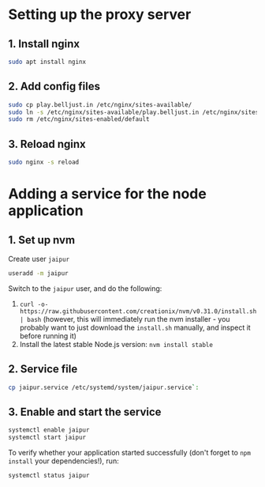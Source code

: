 # Setting up the proxy server

## 1. Install nginx

```sh
sudo apt install nginx
```

## 2. Add config files

```sh
sudo cp play.belljust.in /etc/nginx/sites-available/
sudo ln -s /etc/nginx/sites-available/play.belljust.in /etc/nginx/sites-enabled/play.belljust.in
sudo rm /etc/nginx/sites-enabled/default
```

## 3. Reload nginx

```sh
sudo nginx -s reload
```

# Adding a service for the node application

## 1. Set up nvm

Create user `jaipur`

```sh
useradd -m jaipur
```

Switch to the `jaipur` user, and do the following:

1. `curl -o- https://raw.githubusercontent.com/creationix/nvm/v0.31.0/install.sh | bash` (however, this will immediately run the nvm installer - you probably want to just download the `install.sh` manually, and inspect it before running it)
2. Install the latest stable Node.js version: `nvm install stable`

## 2. Service file

```sh
cp jaipur.service /etc/systemd/system/jaipur.service`:
```

## 3. Enable and start the service

```sh
systemctl enable jaipur
systemctl start jaipur
```

To verify whether your application started successfully (don't forget to `npm install` your dependencies!), run:

```sh
systemctl status jaipur
```

